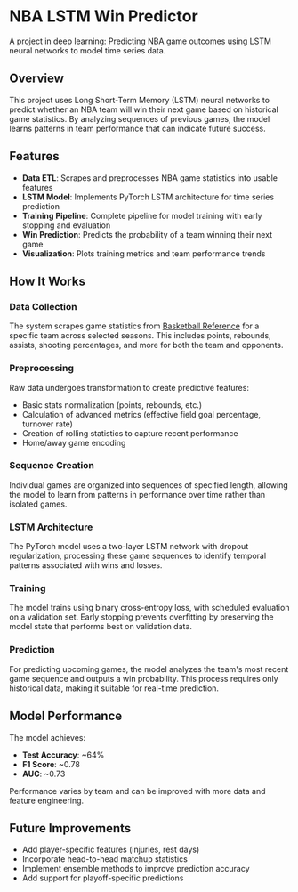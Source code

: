 # NBA LSTM Win Predictor

A project in deep learning: Predicting NBA game outcomes using LSTM neural networks to model time series data.

## Overview
This project uses Long Short-Term Memory (LSTM) neural networks to predict whether an NBA team will win their next game based on historical game statistics. By analyzing sequences of previous games, the model learns patterns in team performance that can indicate future success.

## Features
- **Data ETL**: Scrapes and preprocesses NBA game statistics into usable features
- **LSTM Model**: Implements PyTorch LSTM architecture for time series prediction
- **Training Pipeline**: Complete pipeline for model training with early stopping and evaluation
- **Win Prediction**: Predicts the probability of a team winning their next game
- **Visualization**: Plots training metrics and team performance trends

## How It Works

### Data Collection
The system scrapes game statistics from [Basketball Reference](https://www.basketball-reference.com/) for a specific team across selected seasons. This includes points, rebounds, assists, shooting percentages, and more for both the team and opponents.

### Preprocessing
Raw data undergoes transformation to create predictive features:
- Basic stats normalization (points, rebounds, etc.)
- Calculation of advanced metrics (effective field goal percentage, turnover rate)
- Creation of rolling statistics to capture recent performance
- Home/away game encoding

### Sequence Creation
Individual games are organized into sequences of specified length, allowing the model to learn from patterns in performance over time rather than isolated games.

### LSTM Architecture
The PyTorch model uses a two-layer LSTM network with dropout regularization, processing these game sequences to identify temporal patterns associated with wins and losses.

### Training
The model trains using binary cross-entropy loss, with scheduled evaluation on a validation set. Early stopping prevents overfitting by preserving the model state that performs best on validation data.

### Prediction
For predicting upcoming games, the model analyzes the team's most recent game sequence and outputs a win probability. This process requires only historical data, making it suitable for real-time prediction.

## Model Performance
The model achieves:
- **Test Accuracy**: ~64%
- **F1 Score**: ~0.78
- **AUC**: ~0.73

Performance varies by team and can be improved with more data and feature engineering.

## Future Improvements
- Add player-specific features (injuries, rest days)
- Incorporate head-to-head matchup statistics
- Implement ensemble methods to improve prediction accuracy
- Add support for playoff-specific predictions
